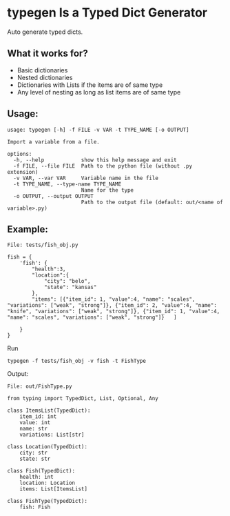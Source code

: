 # typegen Is a Typed Dict Generator
Auto generate typed dicts.

## What it works for?
- Basic dictionaries 
- Nested dictionaries
- Dictionaries with Lists if the items are of same type
- Any level of nesting as long as list items are of same type

## Usage:
```
usage: typegen [-h] -f FILE -v VAR -t TYPE_NAME [-o OUTPUT]

Import a variable from a file.

options:
  -h, --help            show this help message and exit
  -f FILE, --file FILE  Path to the python file (without .py extension)
  -v VAR, --var VAR     Variable name in the file
  -t TYPE_NAME, --type-name TYPE_NAME
                        Name for the type
  -o OUTPUT, --output OUTPUT
                        Path to the output file (default: out/<name of variable>.py)
```
## Example:

```
File: tests/fish_obj.py
```
``` 
fish = {
    'fish': {
        "health":3,
        "location":{
            "city": "belo",
            "state": "kansas"
        },
        "items": [{"item_id": 1, "value":4, "name": "scales", "variations": ["weak", "strong"]}, {"item_id": 2, "value":4, "name": "knife", "variations": ["weak", "strong"]}, {"item_id": 1, "value":4, "name": "scales", "variations": ["weak", "strong"]}   ]
        
    }
}
```


Run
```
typegen -f tests/fish_obj -v fish -t FishType
```


Output:

```
File: out/FishType.py
```
```
from typing import TypedDict, List, Optional, Any

class ItemsList(TypedDict):
    item_id: int
    value: int
    name: str
    variations: List[str]

class Location(TypedDict):
    city: str
    state: str

class Fish(TypedDict):
    health: int
    location: Location
    items: List[ItemsList]

class FishType(TypedDict):
    fish: Fish
```

